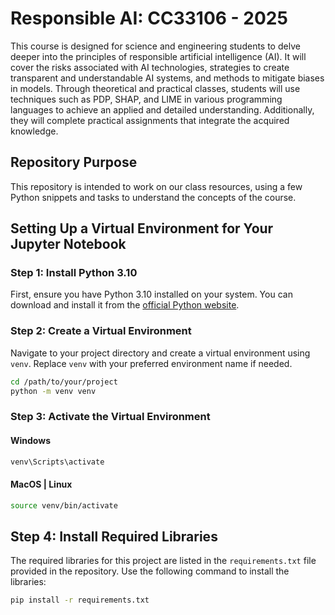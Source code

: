 # Responsible AI: CC33106 - 2025
This course is designed for science and engineering students to delve deeper into the principles of responsible artificial intelligence (AI). It will cover the risks associated with AI technologies, strategies to create transparent and understandable AI systems, and methods to mitigate biases in models. Through theoretical and practical classes, students will use techniques such as PDP, SHAP, and LIME in various programming languages to achieve an applied and detailed understanding. Additionally, they will complete practical assignments that integrate the acquired knowledge.

## Repository Purpose
This repository is intended to work on our class resources, using a few Python snippets and tasks to understand the concepts of the course.

## Setting Up a Virtual Environment for Your Jupyter Notebook

### Step 1: Install Python 3.10

First, ensure you have Python 3.10 installed on your system. You can download and install it from the [official Python website](https://www.python.org/downloads/release/python-3100/).

### Step 2: Create a Virtual Environment

Navigate to your project directory and create a virtual environment using `venv`. Replace `venv` with your preferred environment name if needed.

```bash
cd /path/to/your/project
python -m venv venv
```
### Step 3: Activate the Virtual Environment

#### Windows
```bash
venv\Scripts\activate
```

#### MacOS | Linux
```bash
source venv/bin/activate
```
## Step 4: Install Required Libraries

The required libraries for this project are listed in the `requirements.txt` file provided in the repository. Use the following command to install the libraries:

```bash
pip install -r requirements.txt
```


